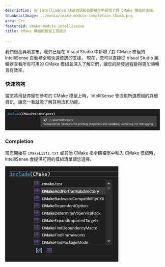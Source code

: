 ```yaml
---
description: 在 IntelliSense 快速資訊和自動補全中新增了對 CMake 模組的支援。
thumbnailImage: ../media/cmake-module-completion-thumb.png
area: C++
featureId: cmake-module-intellisense
title: CMake 模組的暫留工具提示

---
```



我們很高興地宣布，我們已經在 Visual Studio 中新增了對 CMake 模組的 IntelliSense 自動補全和快速資訊的支援。 現在，您可以直接從 Visual Studio 編輯器查看所有可用的 CMake 模組並深入了解它們，讓您的開發過程變得更加順暢且有效率。

### 快速諮詢

當您將滑鼠停留在參考的 CMake 模組上時，IntelliSense 會提供所選模組的詳細資訊，讓您一看就能了解其用法和功能。

![快速資訊中的 CMake 資訊](../media/cmake-module-quick-info.png)

### Completion

當您開始在 `CMakeLists.txt` 或其他 CMake 指令碼檔案中輸入 CMake 模組時，IntelliSense 會提供可用的模組清單讓您選擇。

![CMake 模組自動補全](../media/cmake-module-completion.png)
